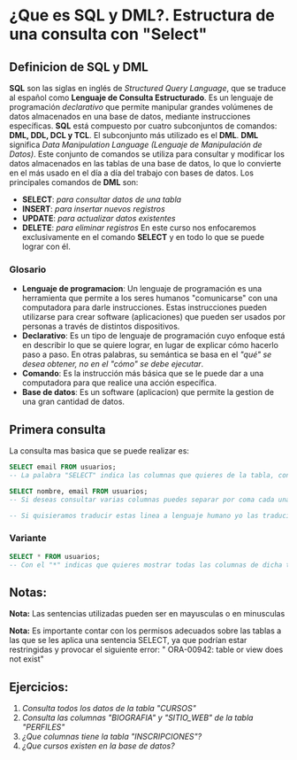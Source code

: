 # ¿Que es SQL y DML?. Estructura de una consulta con "Select"
## Definicion de SQL y DML
**SQL** son las siglas en inglés de *Structured Query Language*, que se traduce al español como **Lenguaje de Consulta Estructurado**. Es un lenguaje de programación *declarativo* que permite manipular grandes volúmenes de datos almacenados en una base de datos, mediante instrucciones específicas.
**SQL** está compuesto por cuatro subconjuntos de comandos: **DML, DDL, DCL y TCL**. El subconjunto más utilizado es el **DML**.
**DML** significa *Data Manipulation Language (Lenguaje de Manipulación de Datos)*. Este conjunto de comandos se utiliza para consultar y modificar los datos almacenados en las tablas de una base de datos, lo que lo convierte en el más usado en el día a día del trabajo con bases de datos.
Los principales comandos de **DML** son:
- **SELECT**: *para consultar datos de una tabla*
- **INSERT**: *para insertar nuevos registros*
- **UPDATE**: *para actualizar datos existentes*
- **DELETE**: *para eliminar registros*
En este curso nos enfocaremos exclusivamente en el comando **SELECT** y en todo lo que se puede lograr con él.

### Glosario
- **Lenguaje de programacion**: Un lenguaje de programación es una herramienta que permite a los seres humanos "comunicarse" con una computadora para darle instrucciones. Estas instrucciones pueden utilizarse para crear software (aplicaciones) que pueden ser usados por personas a través de distintos dispositivos.
- **Declarativo**: Es un tipo de lenguaje de programación cuyo enfoque está en describir lo que se quiere lograr, en lugar de explicar cómo hacerlo paso a paso. En otras palabras, su semántica se basa en el *"qué" se desea obtener, no en el "cómo" se debe ejecutar*.
- **Comando**: Es la instrucción más básica que se le puede dar a una computadora para que realice una acción específica.
- **Base de datos**: Es un software (aplicacion) que permite la gestion de una gran cantidad de datos.

## Primera consulta
La consulta mas basica que se puede realizar es:
```sql
SELECT email FROM usuarios;
-- La palabra "SELECT" indica las columnas que quieres de la tabla, con el "FROM" indicas que tabla de la base de datos quieres y con el ";" indicas que hasta ahi acaba la instruccion.

SELECT nombre, email FROM usuarios;
-- Si deseas consultar varias columnas puedes separar por coma cada una de las columnas que quieras.

-- Si quisieramos traducir estas linea a lenguaje humano yo las traduciria asi "Selecciona la columna email desde la tabla usuarios"
```

### Variante
```sql
SELECT * FROM usuarios;
-- Con el "*" indicas que quieres mostrar todas las columnas de dicha tabla, en este caso "usuarios"
```

## Notas:
**Nota:** Las sentencias utilizadas pueden ser en mayusculas o en minusculas

**Nota:** Es importante contar con los permisos adecuados sobre las tablas a las que se les aplica una sentencia SELECT, ya que podrían estar restringidas y provocar el siguiente error: "
ORA-00942: table or view does not exist"

## Ejercicios:
1. *Consulta todos los datos de la tabla "CURSOS"*
2. *Consulta las columnas "BIOGRAFIA" y "SITIO_WEB" de la tabla "PERFILES"*
3. *¿Que columnas tiene la tabla "INSCRIPCIONES"?*
4. *¿Que cursos existen en la base de datos?*